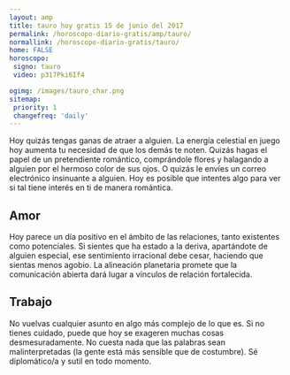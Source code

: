 ```yaml
---
layout: amp
title: tauro hoy gratis 15 de junio del 2017 
permalink: /horoscopo-diario-gratis/amp/tauro/
normallink: /horoscopo-diario-gratis/tauro/
home: FALSE
horoscopo:
 signo: tauro
 video: p317Pki6If4

ogimg: /images/tauro_char.png
sitemap:
 priority: 1
 changefreq: 'daily'
---
```



Hoy quizás tengas ganas de atraer a alguien. La energía celestial en juego hoy aumenta tu necesidad de que los demás te noten. Quizás hagas el papel de un pretendiente romántico, comprándole flores y halagando a alguien por el hermoso color de sus ojos. O quizás le envíes un correo electrónico insinuante a alguien. Hoy es posible que intentes algo para ver si tal tiene interés en ti de manera romántica.

## Amor

Hoy parece un día positivo en el ámbito de las relaciones, tanto existentes como potenciales. Si sientes que ha estado a la deriva, apartándote de alguien especial, ese sentimiento irracional debe cesar, haciendo que sientas menos agobio. La alineación planetaria promete que la comunicación abierta dará lugar a vínculos de relación fortalecida.

## Trabajo

No vuelvas cualquier asunto en algo más complejo de lo que es. Si no tienes cuidado, puede que hoy se exageren muchas cosas desmesuradamente. No cuesta nada que las palabras sean malinterpretadas (la gente está más sensible que de costumbre). Sé diplomático/a y sutil en todo momento.